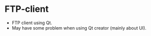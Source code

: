 # FTP-client
- FTP client using Qt. 
- May have some problem when using Qt creator (mainly about UI).
